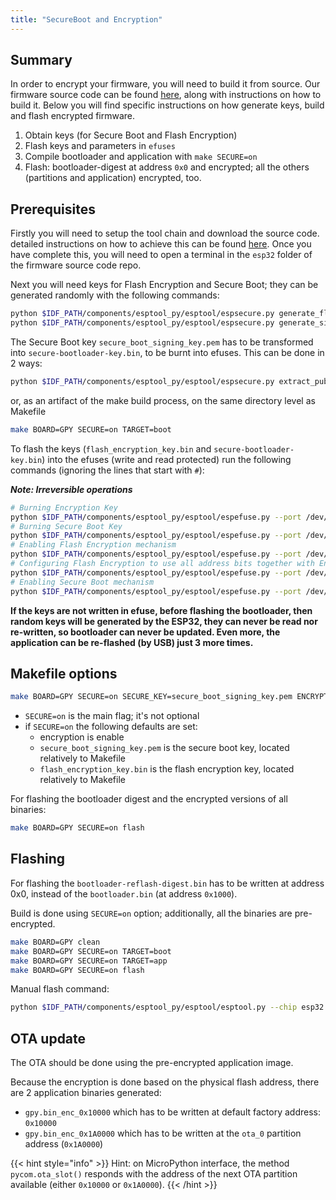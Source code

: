 ```yaml
---
title: "SecureBoot and Encryption"
---
```


## Summary

In order to encrypt your firmware, you will need to build it from source. Our firmware source code can be found [here](https://github.com/pycom/pycom-micropython-sigfox/), along with instructions on how to build it. Below you will find specific instructions on how generate keys, build and flash encrypted firmware.

1. Obtain keys (for Secure Boot and Flash Encryption)
2. Flash keys and parameters in `efuses`
3. Compile bootloader and application with `make SECURE=on`
4. Flash: bootloader-digest at address `0x0` and encrypted; all the others (partitions and application) encrypted, too.

## Prerequisites

Firstly you will need to setup the tool chain and download the source code. detailed instructions on how to achieve this can be found [here](https://github.com/pycom/pycom-micropython-sigfox/blob/master/README.md#the-esp32-version_). Once you have complete this, you will need to open a terminal in the `esp32` folder of the firmware source code repo.

Next you will need keys for Flash Encryption and Secure Boot; they can be generated randomly with the following commands:

```bash
python $IDF_PATH/components/esptool_py/esptool/espsecure.py generate_flash_encryption_key flash_encryption_key.bin
python $IDF_PATH/components/esptool_py/esptool/espsecure.py generate_signing_key secure_boot_signing_key.pem
```

The Secure Boot key `secure_boot_signing_key.pem` has to be transformed into `secure-bootloader-key.bin`, to be burnt into efuses. This can be done in 2 ways:

```bash
python $IDF_PATH/components/esptool_py/esptool/espsecure.py extract_public_key --keyfile secure_boot_signing_key.pem signature_verification_key.bin
```

or, as an artifact of the make build process, on the same directory level as Makefile

```bash
make BOARD=GPY SECURE=on TARGET=boot
```

To flash the keys (`flash_encryption_key.bin` and `secure-bootloader-key.bin`) into the efuses (write and read protected) run the following commands (ignoring the lines that start with `#`):

_**Note: Irreversible operations**_

```bash
# Burning Encryption Key
python $IDF_PATH/components/esptool_py/esptool/espefuse.py --port /dev/ttyUSB0 burn_key flash_encryption flash_encryption_key.bin
# Burning Secure Boot Key
python $IDF_PATH/components/esptool_py/esptool/espefuse.py --port /dev/ttyUSB0 burn_key secure_boot secure-bootloader-key.bin
# Enabling Flash Encryption mechanism
python $IDF_PATH/components/esptool_py/esptool/espefuse.py --port /dev/ttyUSB0 burn_efuse FLASH_CRYPT_CNT
# Configuring Flash Encryption to use all address bits together with Encryption key (max value 0x0F)
python $IDF_PATH/components/esptool_py/esptool/espefuse.py --port /dev/ttyUSB0 burn_efuse FLASH_CRYPT_CONFIG 0x0F
# Enabling Secure Boot mechanism
python $IDF_PATH/components/esptool_py/esptool/espefuse.py --port /dev/ttyUSB0 burn_efuse ABS_DONE_0
```

**If the keys are not written in efuse, before flashing the bootloader, then random keys will be generated by the ESP32, they can never be read nor re-written, so bootloader can never be updated. Even more, the application can be re-flashed (by USB) just 3 more times.**

## Makefile options

```bash
make BOARD=GPY SECURE=on SECURE_KEY=secure_boot_signing_key.pem ENCRYPT_KEY=flash_encryption_key.bin TARGET=[boot|app]
```

* `SECURE=on` is the main flag; it's not optional
* if `SECURE=on` the following defaults are set:
  * encryption is enable    
  * `secure_boot_signing_key.pem` is the secure boot key, located relatively to Makefile
  * `flash_encryption_key.bin` is the flash encryption key, located relatively to Makefile

For flashing the bootloader digest and the encrypted versions of all binaries:

```bash
make BOARD=GPY SECURE=on flash
```

## Flashing

For flashing the `bootloader-reflash-digest.bin` has to be written at address 0x0, instead of the `bootloader.bin` (at address `0x1000`).

Build is done using `SECURE=on` option; additionally, all the binaries are pre-encrypted.

```bash
make BOARD=GPY clean
make BOARD=GPY SECURE=on TARGET=boot
make BOARD=GPY SECURE=on TARGET=app
make BOARD=GPY SECURE=on flash
```

Manual flash command:

```bash
python $IDF_PATH/components/esptool_py/esptool/esptool.py --chip esp32 --port /dev/ttyUSB0 --baud 921600 --before no_reset --after no_reset write_flash -z --flash_mode dio --flash_freq 80m --flash_size detect 0x0 build/GPY/release/bootloader/bootloader-reflash-digest.bin_enc 0x8000 build/GPY/release/lib/partitions.bin_enc 0x10000 build/GPY/release/gpy.bin_enc_0x10000
```

## OTA update

The OTA should be done using the pre-encrypted application image.

Because the encryption is done based on the physical flash address, there are 2 application binaries generated:

* `gpy.bin_enc_0x10000` which has to be written at default factory address: `0x10000`
* `gpy.bin_enc_0x1A0000` which has to be written at the `ota_0` partition address (`0x1A0000`)

{{< hint style="info" >}}
Hint: on MicroPython interface, the method `pycom.ota_slot()` responds with the address of the next OTA partition available (either `0x10000` or `0x1A0000`).
{{< /hint >}}

